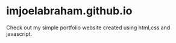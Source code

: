 # imjoelabraham.github.io

Check out my simple portfolio website created using html,css and javascript.
